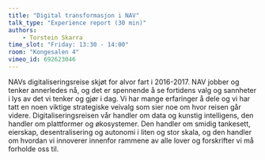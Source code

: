 ```yaml
---
title: "Digital transformasjon i NAV"
talk_type: "Experience report (30 min)"
authors:
    - Torstein Skarra
time_slot: "Friday: 13:30 - 14:00"
room: "Kongesalen 4"
vimeo_id: 692623046
---
```

NAVs digitaliseringsreise skjøt for alvor fart i 2016-2017. NAV jobber og tenker annerledes nå, og det er spennende å se fortidens valg og sannheter i lys av det vi tenker og gjør i dag. Vi har mange erfaringer å dele og vi har tatt en noen viktige strategiske veivalg som sier noe om hvor reisen går videre. Digitaliseringsreisen vår handler om data og kunstig intelligens, den handler om plattformer og økosystemer. Den handler om smidig tankesett, eierskap, desentralisering og autonomi i liten og stor skala, og den handler om hvordan vi innoverer innenfor rammene av alle lover og forskrifter vi må forholde oss til.
